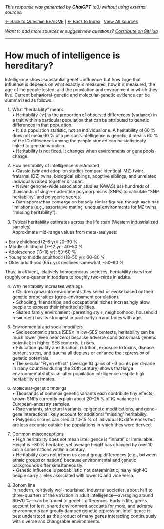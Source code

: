 <!-- 
Generated by: chatgpt
Model: o3
Prompt type: default
Generated at: 2025-06-13T11:11:52.673310
-->

*This response was generated by **ChatGPT** (o3) without using external sources.*

[← Back to Question README](README.md) | [← Back to Index](../README.md) | [View All Sources](../allsources.md)

*Want to add more sources or suggest new questions? [Contribute on GitHub](https://github.com/justinwest/SuggestedSources)*

---

# How much of intelligence is hereditary?

Intelligence shows substantial genetic influence, but how large that influence is depends on what exactly is measured, how it is measured, the age of the people tested, and the population and environment in which they live. Current behavioral-genetic and molecular-genetic evidence can be summarized as follows.

1. What “heritability” means  
• Heritability (h²) is the proportion of observed differences (variance) in a trait within a particular population that can be attributed to genetic differences in that population.  
• It is a population statistic, not an individual one. A heritability of 60 % does not mean 60 % of a person’s intelligence is genetic; it means 60 % of the IQ differences among the people studied can be statistically linked to genetic variation.  
• Heritability is not fixed. It changes when environments or gene pools change.

2. How heritability of intelligence is estimated  
• Classic twin and adoption studies compare identical (MZ) twins, fraternal (DZ) twins, biological siblings, adoptive siblings, and unrelated individuals raised together or apart.  
• Newer genome-wide association studies (GWAS) use hundreds of thousands of single-nucleotide polymorphisms (SNPs) to calculate “SNP heritability” and polygenic scores.  
• Both approaches converge on broadly similar figures, though each has limitations (e.g., assortative mating, unequal environments for MZ twins, “missing heritability”).

3. Typical heritability estimates across the life span (Western industrialized samples)  
Approximate mid-range values from meta-analyses:

• Early childhood (2–6 yr): 20–30 %  
• Middle childhood (7–12 yr): 40–50 %  
• Adolescence (13–18 yr): 50–60 %  
• Young to middle adulthood (18–50 yr): 60–80 %  
• Older adulthood (65+ yr): declines somewhat, ~50–60 %

Thus, in affluent, relatively homogeneous societies, heritability rises from roughly one-quarter in toddlers to roughly two-thirds in adults.

4. Why heritability increases with age  
• Children grow into environments they select or evoke based on their genetic propensities (gene–environment correlation).  
• Schooling, friendships, and occupational niches increasingly allow people to express their inherited abilities.  
• Shared family environment (parenting style, neighborhood, household resources) has its strongest impact early on and fades with age.

5. Environmental and social modifiers  
• Socioeconomic status (SES): In low-SES contexts, heritability can be much lower (even near zero) because adverse conditions mask genetic potential; in higher-SES contexts, it rises.  
• Education quality and duration, nutrition, exposure to toxins, disease burden, stress, and trauma all depress or enhance the expression of genetic potentials.  
• The secular “Flynn effect” (average IQ gains of ~3 points per decade in many countries during the 20th century) shows that large environmental shifts can alter population intelligence despite high heritability estimates.

6. Molecular-genetic findings  
• Thousands of common genetic variants each contribute tiny effects; known SNPs currently explain about 20–25 % of IQ variance in European-ancestry samples.  
• Rare variants, structural variants, epigenetic modifications, and gene–gene interactions likely account for additional “missing” heritability.  
• Polygenic scores can predict 10–15 % of individual IQ differences but are less accurate outside the populations in which they were derived.

7. Common misconceptions  
• High heritability does not mean intelligence is “innate” or immutable. Height is ~80 % heritable, yet average height has changed by over 10 cm in some nations within a century.  
• Heritability does not inform us about group differences (e.g., between ethnic groups or nations) because environmental and genetic backgrounds differ simultaneously.  
• Genetic influence is probabilistic, not deterministic; many high-IQ people carry alleles associated with lower IQ and vice versa.

8. Bottom line  
In modern, relatively well-nourished, industrial societies, about half to three-quarters of the variation in adult intelligence—averaging around 60–70 %—can be traced to genetic differences. Early in life, genes account for less, shared environment accounts for more, and adverse environments can greatly dampen genetic expression. Intelligence is best understood as the product of many genes interacting continuously with diverse and changeable environments.